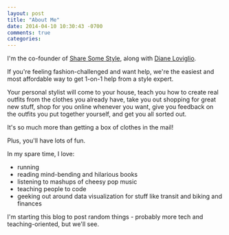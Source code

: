 ```yaml
---
layout: post
title: "About Me"
date: 2014-04-10 10:30:43 -0700
comments: true
categories: 
---
```


I'm the co-founder of
[Share Some Style](http://www.sharesomestyle.com), along with [Diane Loviglio](http://www.dianeloviglio.com).

If you're feeling fashion-challenged and want help, we're the easiest
and most affordable way to get 1-on-1 help from a style expert.

Your personal stylist will come to your house, teach you how to create
real outfits from the clothes you already have, take you out shopping
for great new stuff, shop for you online whenever you want, give you
feedback on the outfits you put together yourself, and get you all sorted out.

It's so much more than getting a box of clothes in the mail!

Plus, you'll have lots of fun. 

In my spare time, I love:

* running
* reading mind-bending and hilarious books
* listening to mashups of cheesy pop music
* teaching people to code
* geeking out around data visualization for stuff like transit and biking and finances

I'm starting this blog to post random things - probably more tech and teaching-oriented, but we'll see.
